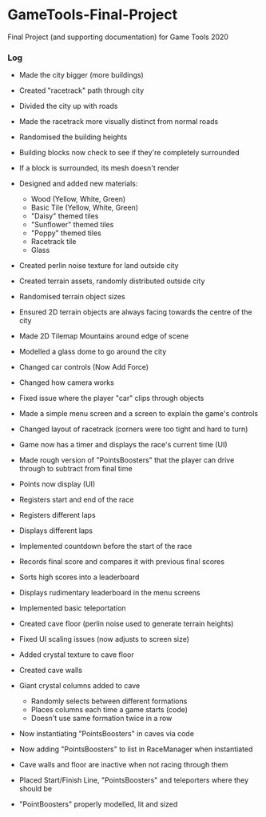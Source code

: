 # GameTools-Final-Project
Final Project (and supporting documentation) for Game Tools 2020

### Log

* Made the city bigger (more buildings)

* Created "racetrack" path through city

* Divided the city up with roads

* Made the racetrack more visually distinct from normal roads

* Randomised the building heights

* Building blocks now check to see if they're completely surrounded

* If a block is surrounded, its mesh doesn't render

* Designed and added new materials:
  - Wood (Yellow, White, Green)
  - Basic Tile (Yellow, White, Green)
  - "Daisy" themed tiles
  - "Sunflower" themed tiles
  - "Poppy" themed tiles
  - Racetrack tile
  - Glass

* Created perlin noise texture for land outside city

* Created terrain assets, randomly distributed outside city 

* Randomised terrain object sizes

* Ensured 2D terrain objects are always facing towards the centre of the city

* Made 2D Tilemap Mountains around edge of scene

* Modelled a glass dome to go around the city

* Changed car controls (Now Add Force)

* Changed how camera works

* Fixed issue where the player "car" clips through objects

* Made a simple menu screen and a screen to explain the game's controls

* Changed layout of racetrack (corners were too tight and hard to turn)

* Game now has a timer and displays the race's current time (UI)

* Made rough version of "PointsBoosters" that the player can drive through to subtract from final time

* Points now display (UI)

* Registers start and end of the race

* Registers different laps

* Displays different laps

* Implemented countdown before the start of the race

* Records final score and compares it with previous final scores

* Sorts high scores into a leaderboard

* Displays rudimentary leaderboard in the menu screens

* Implemented basic teleportation 

* Created cave floor (perlin noise used to generate terrain heights)

* Fixed UI scaling issues (now adjusts to screen size)

* Added crystal texture to cave floor

* Created cave walls

* Giant crystal columns added to cave
  - Randomly selects between different formations
  - Places columns each time a game starts (code)
  - Doesn't use same formation twice in a row

* Now instantiating "PointsBoosters" in caves via code

* Now adding "PointsBoosters" to list in RaceManager when instantiated

* Cave walls and floor are inactive when not racing through them

* Placed Start/Finish Line, "PointsBoosters" and teleporters where they should be

* "PointBoosters" properly modelled, lit and sized 